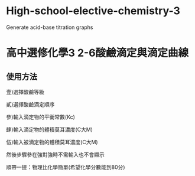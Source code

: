 # High-school-elective-chemistry-3
Generate acid-base titration graphs

高中選修化學3 2-6酸鹼滴定與滴定曲線
================================

使用方法
-------
壹)選擇酸鹼等級

貳)選擇酸鹼滴定順序

參)輸入滴定物的平衡常數(Kc)

肆)輸入滴定物的體積莫耳濃度(C大M)

伍)輸入被滴定物的體積莫耳濃度(C大M)

然後步驟參在強對強時不需輸入也不會顯示

順帶一提：物理比化學簡單(希望化學分數能到80分)
